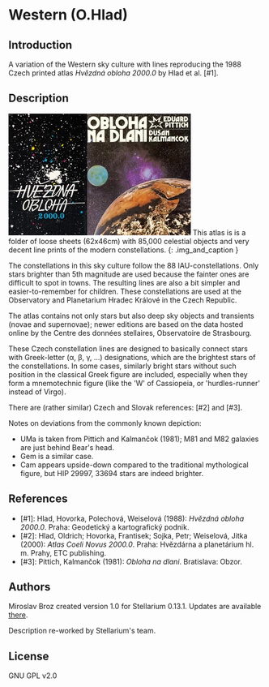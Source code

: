 # Western (O.Hlad)

## Introduction

A variation of the Western sky culture with lines reproducing the 1988 Czech
printed atlas _Hvězdná obloha 2000.0_ by Hlad et al. [#1].

## Description

![](hvezdna_obloha_2000.webp)![](obloha_na_dlani.webp)
This atlas is is a folder of loose sheets (62x46cm) with 85,000 celestial
objects and very decent line prints of the modern constellations.
{: .img_and_caption }

The constellations in this sky culture follow the 88 IAU-constellations. Only
stars brighter than 5th magnitude are used because the fainter ones are
difficult to spot in towns. The resulting lines are also a bit simpler and
easier-to-remember for children. These constellations are used at the
Observatory and Planetarium Hradec Králové in the Czech Republic.

The atlas contains not only stars but also deep sky objects and transients
(novae and supernovae); newer editions are based on the data hosted online by
the Centre des données stellaires, Observatoire de Strasbourg.

These Czech constellation lines are designed to basically connect stars with
Greek-letter (α, β, γ, ...) designations, which are the brightest stars of the
constellations. In some cases, similarly bright stars without such position in
the classical Greek figure are included, especially when they form a
mnemotechnic figure (like the 'W' of Cassiopeia, or 'hurdles-runner' instead
of Virgo).

There are (rather similar) Czech and Slovak references: [#2] and [#3].

Notes on deviations from the commonly known depiction:

 * UMa is taken from Pittich and Kalmančok (1981); M81 and M82 galaxies are
just behind Bear's head.
 * Gem is a similar case.
 * Cam appears upside-down compared to the traditional mythological figure,
but HIP 29997, 33694 stars are indeed brighter.

## References

 - [#1]: Hlad, Hovorka, Polechová, Weiselová (1988): _Hvězdná obloha 2000.0_. Praha: Geodetický a kartografický podnik.
 - [#2]: Hlad, Oldrich; Hovorka, Frantisek; Sojka, Petr; Weiselová, Jitka (2000): _Atlas Coeli Novus 2000.0_. Praha: Hvězdárna a planetárium hl. m. Prahy, ETC publishing.
 - [#3]: Pittich, Kalmančok (1981): _Obloha na dlani_. Bratislava: Obzor.

## Authors

Miroslav Broz created version 1.0 for Stellarium 0.13.1. Updates are available
[there](http://sirrah.troja.mff.cuni.cz/~mira/souhvezdi/).

Description re-worked by Stellarium's team.

## License

GNU GPL v2.0
